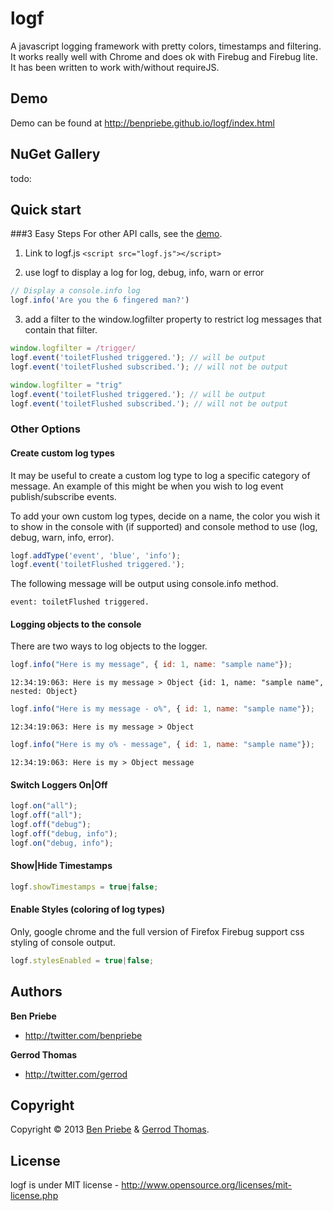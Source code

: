 # logf
A javascript logging framework with pretty colors, timestamps and filtering. 
It works really well with Chrome and does ok with Firebug and Firebug lite.
It has been written to work with/without requireJS.


## Demo
Demo can be found at http://benpriebe.github.io/logf/index.html

## NuGet Gallery
todo:

## Quick start

###3 Easy Steps
For other API calls, see the [demo]((http://benpriebe.github.io/logf/index.html)).

1. Link to logf.js `<script src="logf.js"></script>`

2. use logf to display a log for log, debug, info, warn or error

```javascript
// Display a console.info log
logf.info('Are you the 6 fingered man?')
```

3. add a filter to the window.logfilter property to restrict log messages that contain that filter.

```javascript
window.logfilter = /trigger/
logf.event('toiletFlushed triggered.'); // will be output
logf.event('toiletFlushed subscribed.'); // will not be output

window.logfilter = "trig"
logf.event('toiletFlushed triggered.'); // will be output
logf.event('toiletFlushed subscribed.'); // will not be output
```

### Other Options

#### Create custom log types

It may be useful to create a custom log type to log a specific category of message. 
An example of this might be when you wish to log event publish/subscribe events.

To add your own custom log types, decide on a name, the color you wish it to show in the console with (if supported) and
console method to use (log, debug, warn, info, error).

```javascript
logf.addType('event', 'blue', 'info');
logf.event('toiletFlushed triggered.');
```

The following message will be output using console.info method.

```event: toiletFlushed triggered.```

#### Logging objects to the console

There are two ways to log objects to the logger. 

```javascript
logf.info("Here is my message", { id: 1, name: "sample name"});
```

```12:34:19:063: Here is my message > Object {id: 1, name: "sample name", nested: Object}```

```javascript
logf.info("Here is my message - o%", { id: 1, name: "sample name"});
```

```12:34:19:063: Here is my message > Object```

```javascript
logf.info("Here is my o% - message", { id: 1, name: "sample name"});
```

```12:34:19:063: Here is my > Object message```


#### Switch Loggers On|Off

```javascript
logf.on("all");
logf.off("all");
logf.off("debug");
logf.off("debug, info");
logf.on("debug, info");
```
	
#### Show|Hide Timestamps

```javascript
logf.showTimestamps = true|false;
```
	
#### Enable Styles (coloring of log types)

Only, google chrome and the full version of Firefox Firebug support css styling of console output. 

```javascript
logf.stylesEnabled = true|false;
```

## Authors
**Ben Priebe**

+ http://twitter.com/benpriebe

**Gerrod Thomas**

+ http://twitter.com/gerrod


## Copyright
Copyright © 2013 [Ben Priebe](http://twitter.com/benpriebe) & [Gerrod Thomas](http://twitter.com/gerrod).

## License 
logf is under MIT license - http://www.opensource.org/licenses/mit-license.php





